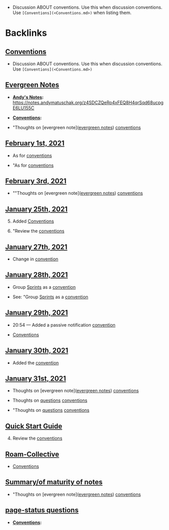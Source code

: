 - Discussion ABOUT conventions. Use this when discussion conventions. Use `[Conventions](<Conventions.md>)` when listing them.

# Backlinks
## [Conventions](<Conventions.md>)
- Discussion ABOUT conventions. Use this when discussion conventions. Use `[Conventions](<Conventions.md>)`

## [Evergreen Notes](<Evergreen Notes.md>)
- **[Andy's Notes](<Andy's Notes.md>):** https://notes.andymatuschak.org/z4SDCZQeRo4xFEQ8H4qrSqd68ucpgE6LU155C
- **[Conventions](<Conventions.md>):**

- "Thoughts on [evergreen note]([evergreen notes](<evergreen notes.md>)) [conventions]([Conventions](<Conventions.md>))

## [February 1st, 2021](<February 1st, 2021.md>)
- As for [conventions]([Conventions](<Conventions.md>))

- "As for [conventions]([Conventions](<Conventions.md>))

## [February 3rd, 2021](<February 3rd, 2021.md>)
- ""Thoughts on [evergreen note]([evergreen notes](<evergreen notes.md>)) [conventions]([Conventions](<Conventions.md>))

## [January 25th, 2021](<January 25th, 2021.md>)
5. Added [Conventions](<Conventions.md>)

1. "Review the [conventions]([Conventions](<Conventions.md>))

## [January 27th, 2021](<January 27th, 2021.md>)
- Change in [convention]([Conventions](<Conventions.md>))

## [January 28th, 2021](<January 28th, 2021.md>)
- Group [Sprints](<Sprints.md>) as a [convention]([Conventions](<Conventions.md>))

- See: "Group [Sprints](<Sprints.md>) as a [convention]([Conventions](<Conventions.md>))

## [January 29th, 2021](<January 29th, 2021.md>)
- 20:54 — Added a passive notification [convention]([Conventions](<Conventions.md>))

- [Conventions](<Conventions.md>)

## [January 30th, 2021](<January 30th, 2021.md>)
- Added the [convention]([Conventions](<Conventions.md>))

## [January 31st, 2021](<January 31st, 2021.md>)
- Thoughts on [evergreen note]([evergreen notes](<evergreen notes.md>)) [conventions]([Conventions](<Conventions.md>))

- Thoughts on [questions](<questions.md>) [conventions]([Conventions](<Conventions.md>))

- "Thoughts on [questions](<questions.md>) [conventions]([Conventions](<Conventions.md>))

## [Quick Start Guide](<Quick Start Guide.md>)
4. Review the [conventions]([Conventions](<Conventions.md>))

## [Roam-Collective](<Roam-Collective.md>)
- [Conventions](<Conventions.md>)

## [Summary/of maturity of notes](<Summary/of maturity of notes.md>)
- "Thoughts on [evergreen note]([evergreen notes](<evergreen notes.md>)) [conventions]([Conventions](<Conventions.md>))

## [page-status questions](<page-status questions.md>)
- **[Conventions](<Conventions.md>):**

